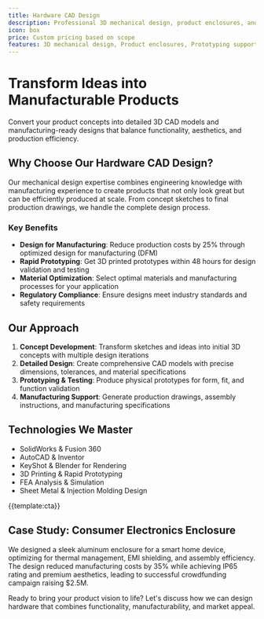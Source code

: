 ```yaml
---
title: Hardware CAD Design
description: Professional 3D mechanical design, product enclosures, and prototyping services from concept sketches to manufacturing-ready CAD models
icon: box
price: Custom pricing based on scope
features: 3D mechanical design, Product enclosures, Prototyping support, DFM analysis, 3D printing preparation, Technical drawings
---
```


# Transform Ideas into Manufacturable Products

Convert your product concepts into detailed 3D CAD models and manufacturing-ready designs that balance functionality, aesthetics, and production efficiency.

## Why Choose Our Hardware CAD Design?

Our mechanical design expertise combines engineering knowledge with manufacturing experience to create products that not only look great but can be efficiently produced at scale. From concept sketches to final production drawings, we handle the complete design process.

### Key Benefits

- **Design for Manufacturing**: Reduce production costs by 25% through optimized design for manufacturing (DFM)
- **Rapid Prototyping**: Get 3D printed prototypes within 48 hours for design validation and testing
- **Material Optimization**: Select optimal materials and manufacturing processes for your application
- **Regulatory Compliance**: Ensure designs meet industry standards and safety requirements

## Our Approach

1. **Concept Development**: Transform sketches and ideas into initial 3D concepts with multiple design iterations
2. **Detailed Design**: Create comprehensive CAD models with precise dimensions, tolerances, and material specifications
3. **Prototyping & Testing**: Produce physical prototypes for form, fit, and function validation
4. **Manufacturing Support**: Generate production drawings, assembly instructions, and manufacturing specifications

## Technologies We Master

- SolidWorks & Fusion 360
- AutoCAD & Inventor
- KeyShot & Blender for Rendering
- 3D Printing & Rapid Prototyping
- FEA Analysis & Simulation
- Sheet Metal & Injection Molding Design

{{template:cta}}

## Case Study: Consumer Electronics Enclosure

We designed a sleek aluminum enclosure for a smart home device, optimizing for thermal management, EMI shielding, and assembly efficiency. The design reduced manufacturing costs by 35% while achieving IP65 rating and premium aesthetics, leading to successful crowdfunding campaign raising $2.5M.

Ready to bring your product vision to life? Let's discuss how we can design hardware that combines functionality, manufacturability, and market appeal.

